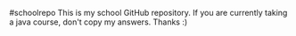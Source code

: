 #schoolrepo
This is my school GitHub repository.
If you are currently taking a java course, don't copy my answers.
Thanks :)